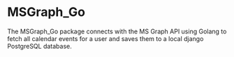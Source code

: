 # MSGraph_Go

The MSGraph_Go package connects with the MS Graph API using Golang to fetch all calendar events for a user and saves them to a local django PostgreSQL database.
